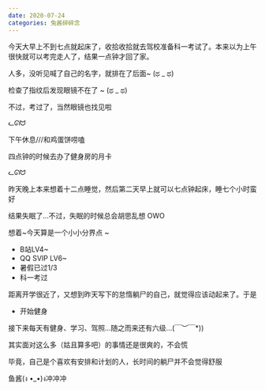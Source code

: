 ```yaml
---
date: 2020-07-24
categories: 兔酱碎碎念
---
```


今天大早上不到七点就起床了，收拾收拾就去驾校准备科一考试了。本来以为上午很快就可以考完走人了，结果一点钟才回了家。

人多，没听见喊了自己的名字，就排在了后面~ (ಥ _ ಥ)

检查了指纹后发现眼镜不在了 ~ (ಥ _ ಥ)

不过，考过了，当然眼镜也找见啦

<span class="label label-default">ᓚᘏᗢ</span>

下午休息///和鸡蛋饼唠嗑

四点钟的时候去办了健身房的月卡

<span class="label label-default">ᓚᘏᗢ</span>

昨天晚上本来想着十二点睡觉，然后第二天早上就可以七点钟起床，睡七个小时蛮好

结果失眠了...不过，失眠的时候总会胡思乱想 OWO

想着~今天算是一个小小分界点 ~   

* B站LV4~
* QQ SVIP LV6~
* 暑假已过1/3
* 科一考过

距离开学很近了，又想到昨天写下的怠惰躺尸的自己，就觉得应该动起来了。于是

* 开始健身

接下来每天有健身、学习、驾照...随之而来还有六级...\(￣︶￣*\))

其实面对这么多（姑且算多吧）的事情还是很爽的，不会慌

毕竟，自己是个喜欢有安排和计划的人，长时间的躺尸并不会觉得舒服

鱼酱(ง •_•)ง冲冲冲
